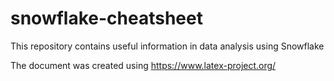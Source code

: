 # snowflake-cheatsheet

This repository contains useful information in data analysis using Snowflake

The document was created using https://www.latex-project.org/


